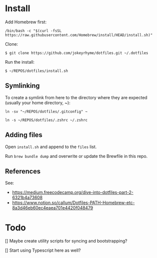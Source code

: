 # Install

Add Homebrew first:

`/bin/bash -c "$(curl -fsSL https://raw.githubusercontent.com/Homebrew/install/HEAD/install.sh)"`

Clone:

`$ git clone https://github.com/jokeyrhyme/dotfiles.git ~/.dotfiles`

Run the install:

`$ ~/REPOS/dotfiles/install.sh`

## Symlinking

To create a symlink from here to the directory where they are expected (usually your home directory, ~):

```
ln -sv "~/REPOS/dotfiles/.gitconfig" ~

ln -s ~/REPOS/dotfiles/.zshrc ~/.zshrc
```

## Adding files

Open `install.sh` and append to the `files` list.

Run `brew bundle dump` and overwrite or update the Brewfile in this repo.

## References

See:

- https://medium.freecodecamp.org/dive-into-dotfiles-part-2-6321b4a73608
- https://www.notion.so/callum/Dotfiles-PATH-Homebrew-etc-8a3d46eb60ec4eaea701e4420f048479

# Todo

[] Maybe create utility scripts for syncing and bootstrapping?

[] Start using Typescript here as well?

